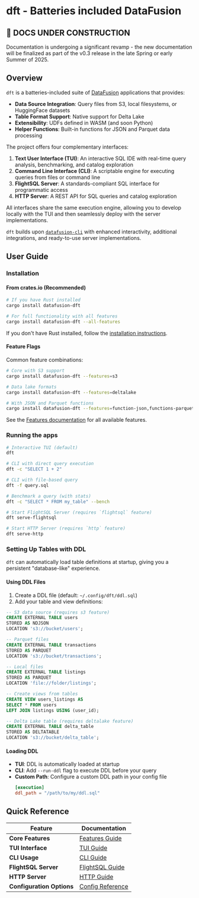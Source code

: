 # dft - Batteries included DataFusion

## 🚧 DOCS UNDER CONSTRUCTION
Documentation is undergoing a significant revamp - the new documentation will be finalized as part of the v0.3 release in the late Spring or early Summer of 2025.

## Overview

`dft` is a batteries-included suite of [DataFusion](https://github.com/apache/arrow-datafusion) applications that provides:

- **Data Source Integration**: Query files from S3, local filesystems, or HuggingFace datasets
- **Table Format Support**: Native support for Delta Lake
- **Extensibility**: UDFs defined in WASM (and soon Python)
- **Helper Functions**: Built-in functions for JSON and Parquet data processing

The project offers four complementary interfaces:

1. **Text User Interface (TUI)**: An interactive SQL IDE with real-time query analysis, benchmarking, and catalog exploration
2. **Command Line Interface (CLI)**: A scriptable engine for executing queries from files or command line
3. **FlightSQL Server**: A standards-compliant SQL interface for programmatic access
4. **HTTP Server**: A REST API for SQL queries and catalog exploration

All interfaces share the same execution engine, allowing you to develop locally with the TUI and then seamlessly deploy with the server implementations.

`dft` builds upon [`datafusion-cli`](https://datafusion.apache.org/user-guide/cli/overview.html) with enhanced interactivity, additional integrations, and ready-to-use server implementations.

## User Guide

### Installation

#### From crates.io (Recommended)
```sh
# If you have Rust installed
cargo install datafusion-dft

# For full functionality with all features
cargo install datafusion-dft --all-features
```

If you don't have Rust installed, follow the [installation instructions](https://www.rust-lang.org/tools/install).

#### Feature Flags
Common feature combinations:
```sh
# Core with S3 support
cargo install datafusion-dft --features=s3

# Data lake formats
cargo install datafusion-dft --features=deltalake

# With JSON and Parquet functions
cargo install datafusion-dft --features=function-json,functions-parquet
```

See the [Features documentation](docs/features.md) for all available features.

### Running the apps

```sh
# Interactive TUI (default)
dft

# CLI with direct query execution
dft -c "SELECT 1 + 2"

# CLI with file-based query
dft -f query.sql

# Benchmark a query (with stats)
dft -c "SELECT * FROM my_table" --bench

# Start FlightSQL Server (requires `flightsql` feature)
dft serve-flightsql

# Start HTTP Server (requires `http` feature)
dft serve-http
```

### Setting Up Tables with DDL

`dft` can automatically load table definitions at startup, giving you a persistent "database-like" experience.

#### Using DDL Files

1. Create a DDL file (default: `~/.config/dft/ddl.sql`)
2. Add your table and view definitions:

```sql
-- S3 data source (requires s3 feature)
CREATE EXTERNAL TABLE users 
STORED AS NDJSON 
LOCATION 's3://bucket/users';

-- Parquet files
CREATE EXTERNAL TABLE transactions 
STORED AS PARQUET 
LOCATION 's3://bucket/transactions';

-- Local files
CREATE EXTERNAL TABLE listings 
STORED AS PARQUET 
LOCATION 'file://folder/listings';

-- Create views from tables
CREATE VIEW users_listings AS 
SELECT * FROM users 
LEFT JOIN listings USING (user_id);

-- Delta Lake table (requires deltalake feature)
CREATE EXTERNAL TABLE delta_table 
STORED AS DELTATABLE 
LOCATION 's3://bucket/delta_table';
```

#### Loading DDL

- **TUI**: DDL is automatically loaded at startup
- **CLI**: Add `--run-ddl` flag to execute DDL before your query
- **Custom Path**: Configure a custom DDL path in your config file
  ```toml
  [execution]
  ddl_path = "/path/to/my/ddl.sql"
  ```

## Quick Reference

| Feature | Documentation |
|---------|---------------|
| **Core Features** | [Features Guide](docs/features.md) |
| **TUI Interface** | [TUI Guide](docs/tui.md) |
| **CLI Usage** | [CLI Guide](docs/cli.md) |
| **FlightSQL Server** | [FlightSQL Guide](docs/flightsql_server.md) |
| **HTTP Server** | [HTTP Guide](docs/http_server.md) |
| **Configuration Options** | [Config Reference](docs/config.md) |
